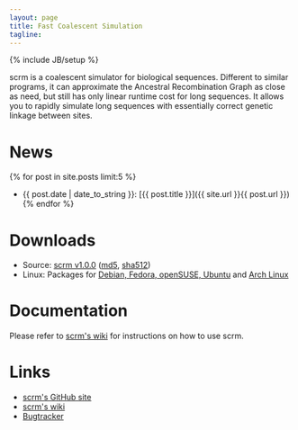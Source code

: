 ```yaml
---
layout: page
title: Fast Coalescent Simulation
tagline: 
---
```

{% include JB/setup %}

scrm is a coalescent simulator for biological sequences. Different to similar 
programs, it can approximate the Ancestral Recombination Graph as close as need,
but still has only linear runtime cost for long sequences. It allows you to rapidly 
simulate long sequences with essentially correct genetic linkage between sites.

# News
{% for post in site.posts limit:5 %} 
* {{ post.date | date_to_string }}: [{{ post.title }}]({{ site.url }}{{ post.url }}) {% endfor %}


# Downloads
* Source: [scrm v1.0.0](./releases/scrm-1.0.0.tar.gz)
  ([md5](./releases/releases.md5), 
  [sha512](./releases/releases.sha512))
* Linux: Packages for [Debian, Fedora, openSUSE, Ubuntu](http://software.opensuse.org/download.html?project=home%3Apaulst&package=scrm)
  and [Arch Linux](https://aur.archlinux.org/packages/scrm)

# Documentation
Please refer to [scrm's wiki](https://github.com/paulstaab/scrm/wiki) for
instructions on how to use scrm.

# Links
+ [scrm's GitHub site](https://github.com/paulstaab/scrm)
+ [scrm's wiki](https://github.com/paulstaab/scrm/wiki)
+ [Bugtracker](https://github.com/paulstaab/scrm/issues)

